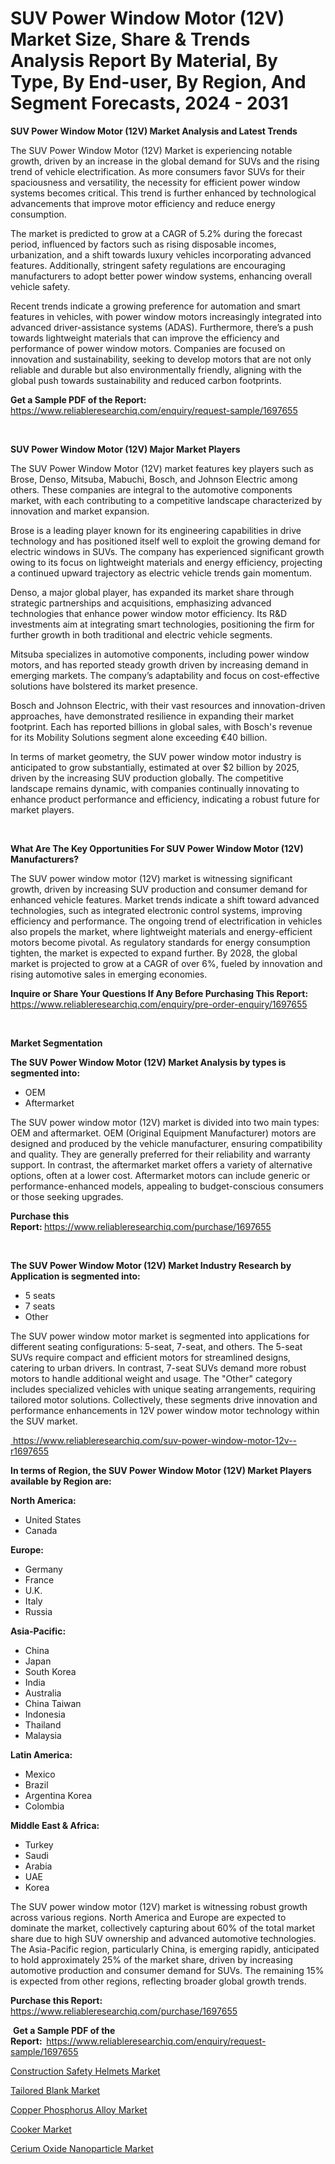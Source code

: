 <p><h1>SUV Power Window Motor (12V) Market Size, Share & Trends Analysis Report By Material, By Type, By End-user, By Region, And Segment Forecasts, 2024 - 2031</h1></p><p><strong>SUV Power Window Motor (12V) Market Analysis and Latest Trends</strong></p>
<p><p>The SUV Power Window Motor (12V) Market is experiencing notable growth, driven by an increase in the global demand for SUVs and the rising trend of vehicle electrification. As more consumers favor SUVs for their spaciousness and versatility, the necessity for efficient power window systems becomes critical. This trend is further enhanced by technological advancements that improve motor efficiency and reduce energy consumption.</p><p>The market is predicted to grow at a CAGR of 5.2% during the forecast period, influenced by factors such as rising disposable incomes, urbanization, and a shift towards luxury vehicles incorporating advanced features. Additionally, stringent safety regulations are encouraging manufacturers to adopt better power window systems, enhancing overall vehicle safety. </p><p>Recent trends indicate a growing preference for automation and smart features in vehicles, with power window motors increasingly integrated into advanced driver-assistance systems (ADAS). Furthermore, there’s a push towards lightweight materials that can improve the efficiency and performance of power window motors. Companies are focused on innovation and sustainability, seeking to develop motors that are not only reliable and durable but also environmentally friendly, aligning with the global push towards sustainability and reduced carbon footprints.</p></p>
<p><strong>Get a Sample PDF of the Report:&nbsp;</strong> <a href="https://www.reliableresearchiq.com/enquiry/request-sample/1697655?utm_campaign=1088&utm_medium=2&utm_source=Github&utm_content=ia&utm_term=12122024&utm_id=suv-power-window-motor-12v">https://www.reliableresearchiq.com/enquiry/request-sample/1697655</a></p>
<p>&nbsp;</p>
<p><strong>SUV Power Window Motor (12V) Major Market Players</strong></p>
<p><p>The SUV Power Window Motor (12V) market features key players such as Brose, Denso, Mitsuba, Mabuchi, Bosch, and Johnson Electric among others. These companies are integral to the automotive components market, with each contributing to a competitive landscape characterized by innovation and market expansion.</p><p>Brose is a leading player known for its engineering capabilities in drive technology and has positioned itself well to exploit the growing demand for electric windows in SUVs. The company has experienced significant growth owing to its focus on lightweight materials and energy efficiency, projecting a continued upward trajectory as electric vehicle trends gain momentum.</p><p>Denso, a major global player, has expanded its market share through strategic partnerships and acquisitions, emphasizing advanced technologies that enhance power window motor efficiency. Its R&D investments aim at integrating smart technologies, positioning the firm for further growth in both traditional and electric vehicle segments.</p><p>Mitsuba specializes in automotive components, including power window motors, and has reported steady growth driven by increasing demand in emerging markets. The company’s adaptability and focus on cost-effective solutions have bolstered its market presence.</p><p>Bosch and Johnson Electric, with their vast resources and innovation-driven approaches, have demonstrated resilience in expanding their market footprint. Each has reported billions in global sales, with Bosch's revenue for its Mobility Solutions segment alone exceeding €40 billion.</p><p>In terms of market geometry, the SUV power window motor industry is anticipated to grow substantially, estimated at over $2 billion by 2025, driven by the increasing SUV production globally. The competitive landscape remains dynamic, with companies continually innovating to enhance product performance and efficiency, indicating a robust future for market players.</p></p>
<p>&nbsp;</p>
<p><strong>What Are The Key Opportunities For SUV Power Window Motor (12V) Manufacturers?</strong></p>
<p><p>The SUV power window motor (12V) market is witnessing significant growth, driven by increasing SUV production and consumer demand for enhanced vehicle features. Market trends indicate a shift toward advanced technologies, such as integrated electronic control systems, improving efficiency and performance. The ongoing trend of electrification in vehicles also propels the market, where lightweight materials and energy-efficient motors become pivotal. As regulatory standards for energy consumption tighten, the market is expected to expand further. By 2028, the global market is projected to grow at a CAGR of over 6%, fueled by innovation and rising automotive sales in emerging economies.</p></p>
<p><strong>Inquire or Share Your Questions If Any Before Purchasing This Report:</strong> <a href="https://www.reliableresearchiq.com/enquiry/pre-order-enquiry/1697655?utm_campaign=1088&utm_medium=2&utm_source=Github&utm_content=ia&utm_term=12122024&utm_id=suv-power-window-motor-12v">https://www.reliableresearchiq.com/enquiry/pre-order-enquiry/1697655</a></p>
<p>&nbsp;</p>
<p><strong>Market Segmentation</strong></p>
<p><strong>The SUV Power Window Motor (12V) Market Analysis by types is segmented into:</strong></p>
<p><ul><li>OEM</li><li>Aftermarket</li></ul></p>
<p><p>The SUV power window motor (12V) market is divided into two main types: OEM and aftermarket. OEM (Original Equipment Manufacturer) motors are designed and produced by the vehicle manufacturer, ensuring compatibility and quality. They are generally preferred for their reliability and warranty support. In contrast, the aftermarket market offers a variety of alternative options, often at a lower cost. Aftermarket motors can include generic or performance-enhanced models, appealing to budget-conscious consumers or those seeking upgrades.</p></p>
<p><strong>Purchase this Report:&nbsp;</strong><a href="https://www.reliableresearchiq.com/purchase/1697655?utm_campaign=1088&utm_medium=2&utm_source=Github&utm_content=ia&utm_term=12122024&utm_id=suv-power-window-motor-12v">https://www.reliableresearchiq.com/purchase/1697655</a></p>
<p>&nbsp;</p>
<p><strong>The SUV Power Window Motor (12V) Market Industry Research by Application is segmented into:</strong></p>
<p><ul><li>5 seats</li><li>7 seats</li><li>Other</li></ul></p>
<p><p>The SUV power window motor market is segmented into applications for different seating configurations: 5-seat, 7-seat, and others. The 5-seat SUVs require compact and efficient motors for streamlined designs, catering to urban drivers. In contrast, 7-seat SUVs demand more robust motors to handle additional weight and usage. The "Other" category includes specialized vehicles with unique seating arrangements, requiring tailored motor solutions. Collectively, these segments drive innovation and performance enhancements in 12V power window motor technology within the SUV market.</p></p>
<p><a href="https://www.reliableresearchiq.com/suv-power-window-motor-12v--r1697655?utm_campaign=1088&utm_medium=2&utm_source=Github&utm_content=ia&utm_term=12122024&utm_id=suv-power-window-motor-12v">&nbsp;https://www.reliableresearchiq.com/suv-power-window-motor-12v--r1697655</a></p>
<p><strong>In terms of Region, the SUV Power Window Motor (12V) Market Players available by Region are:</strong></p>
<p>
    <p> <strong> North America: </strong>
        <ul>
            <li>United States</li>
            <li>Canada</li>
        </ul>
        </p> 
    <p> <strong> Europe: </strong>
        <ul>
            <li>Germany</li>
            <li>France</li>
            <li>U.K.</li>
            <li>Italy</li>
            <li>Russia</li>
        </ul>
        </p> 
    <p> <strong> Asia-Pacific: </strong>
        <ul>
            <li>China</li>
            <li>Japan</li>
            <li>South Korea</li>
            <li>India</li>
            <li>Australia</li>
            <li>China Taiwan</li>
            <li>Indonesia</li>
            <li>Thailand</li>
            <li>Malaysia</li>
        </ul>
        </p> 
    <p> <strong> Latin America: </strong>
        <ul>
            <li>Mexico</li>
            <li>Brazil</li>
            <li>Argentina Korea</li>
            <li>Colombia</li>
        </ul>
        </p> 
    <p> <strong> Middle East & Africa: </strong>
        <ul>
            <li>Turkey</li>
            <li>Saudi</li>
            <li>Arabia</li>
            <li>UAE</li>
            <li>Korea</li>
        </ul>
    </p>
    </p>
<p><p>The SUV power window motor (12V) market is witnessing robust growth across various regions. North America and Europe are expected to dominate the market, collectively capturing about 60% of the total market share due to high SUV ownership and advanced automotive technologies. The Asia-Pacific region, particularly China, is emerging rapidly, anticipated to hold approximately 25% of the market share, driven by increasing automotive production and consumer demand for SUVs. The remaining 15% is expected from other regions, reflecting broader global growth trends.</p></p>
<p><strong>Purchase this Report: </strong><a href="https://www.reliableresearchiq.com/purchase/1697655?utm_campaign=1088&utm_medium=2&utm_source=Github&utm_content=ia&utm_term=12122024&utm_id=suv-power-window-motor-12v">https://www.reliableresearchiq.com/purchase/1697655</a></p>
<p>&nbsp;<strong>Get a Sample PDF of the Report:&nbsp;&nbsp;</strong><a href="https://www.reliableresearchiq.com/enquiry/request-sample/1697655?utm_campaign=1088&utm_medium=2&utm_source=Github&utm_content=ia&utm_term=12122024&utm_id=suv-power-window-motor-12v">https://www.reliableresearchiq.com/enquiry/request-sample/1697655</a></p>
<p><strong></strong></p>
<p><p><a href="https://www.linkedin.com/pulse/c-hannibex-sqmmf?utm_campaign=1088&utm_medium=2&utm_source=Github&utm_content=ia&utm_term=12122024&utm_id=suv-power-window-motor-12v">Construction Safety Helmets Market</a></p><p><a href="https://www.linkedin.com/pulse/analyzing-hashub-gbd8f?utm_campaign=1088&utm_medium=2&utm_source=Github&utm_content=ia&utm_term=12122024&utm_id=suv-power-window-motor-12v">Tailored Blank Market</a></p><p><a href="https://www.linkedin.com/pulse/market-challenges-sales-volume-forecast-research-copper-uufce?utm_campaign=1088&utm_medium=2&utm_source=Github&utm_content=ia&utm_term=12122024&utm_id=suv-power-window-motor-12v">Copper Phosphorus Alloy Market</a></p><p><a href="https://www.linkedin.com/pulse/cooker-market-projected-significant-growth-competition-tracking-uxauf?utm_campaign=1088&utm_medium=2&utm_source=Github&utm_content=ia&utm_term=12122024&utm_id=suv-power-window-motor-12v">Cooker Market</a></p><p><a href="https://www.linkedin.com/pulse/analyzing-hashub-gbd8f?utm_campaign=1088&utm_medium=2&utm_source=Github&utm_content=ia&utm_term=12122024&utm_id=suv-power-window-motor-12v">Cerium Oxide Nanoparticle Market</a></p></p>